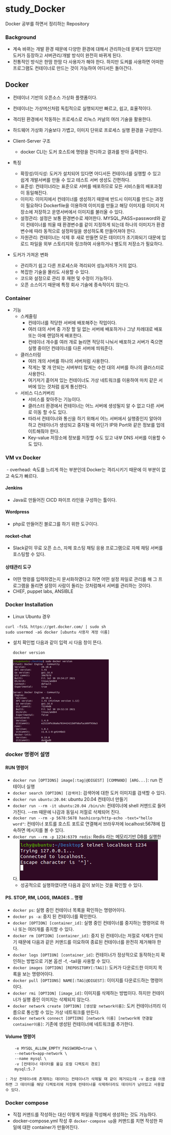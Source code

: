 # study_Docker
Docker 공부를 하면서 정리하는 Repository

### Background
- 계속 바뀌는 개발 환경 때문에 다양한 환경에 대해서 관리하는데 문제가 있었지만 도커가 등장하고 서버관리/개발 방식이 완전히 바뀌게 된다.
- 전통적인 방식은 한땀 한땀 다 사용자가 해야 한다. 하지만 도켜를 사용하면 어떠한 프로그램도 컨테이너로 만드는 것이 가능하여 어디서든 돌아간다.

## Docker
- 컨테이너 기반의 오픈소스 가상화 플랫폼이다.
- 컨테이너는 가상머신처럼 독립적으로 실행되지만 빠르고, 쉽고, 효율적이다.
- 격리된 환경에서 작동하는 프로세스로 리눅스 커널의 여러 기술을 활용한다.
- 하드웨어 가상화 기술보다 가볍고, 이미지 단위로 프로세스 실행 환경을 구성한다.
- Client-Server 구조
    <img>

    - docker CLI는 도커 호스트에 명령을 전다하고 결과를 받아 출력한다.
- 특징 
    - 확장성/이식성: 도커가 설치되어 있다면 어디서든 컨테이너를 실행할 수 있고 쉽게 개발서버를 만들 수 있고 테스트 서버 생성도 간편하다.
    - 표준성: 컨테이너라는 표준으로 서버를 배포하므로 모든 서비스들의 배포과정이 동일해진다.
    - 이미지: 이미지에서 컨테이너를 생성하기 때문에 반드시 이미지를 만드는 과정이 필요하다 Dockerfile을 이용하여 이미지를 만들고 해당 이미지를 이미지 저장소에 저장하고 운영서버에서 이미지를 불러올 수 있다.
    - 설정관리: 설정은 보통 환경변수로 제어한다. MYSQL_PASS=password와 같이 컨테이너를 띄울 때 환경변수를 같이 지정하게 되는데 하나의 이미지가 환경변수에 따라 동적으로 설정파일을 생성하도록 만들어져야 한다.
    - 자원관리: 컨테이너는 삭제 후 새로 만들면 모든 데이터가 초기화되기 대문에 업로드 파일을 외부 스토리지와 링크하여 사용하거나 별도의 저장소가 필요하다.
- 도커가 가져온 변화
    - 관리하기 쉽고 다른 프로세스와 격리되어 성능저하가 거의 없다.
    - 복잡한 기술을 몰라도 사용할 수 있다.
    - 코드와 설정으로 관리 후 재현 및 수정이 가능하다.
    - 오픈 소스이기 때문에 특정 회사 기술에 종속적이지 않는다.

### Container
- 기능
    - 스케줄링
        - 컨테이너를 적당한 서버에 배포해주는 작업이다.
        - 여러 대의 서버 중 가장 할 일 없는 서버에 배포하거나 그냥 차례대로 배포 또는 아예 랜덤하게 배포한다.
        - 컨테이너 개수를 여러 개로 늘리면 적당히 나눠서 배포하고 서버가 죽으면 실행 중이던 컨테이너를 다른 서버에 띄워준다.
    - 클러스터링
        - 여러 개의 서버를 하나의 서버처럼 사용한다.
        - 작게는 몇 개 안되는 서버부터 많게는 수천 대의 서버를 하나의 클러스터로 사용한다.
        - 여기저기 흩어져 있는 컨테이너도 가상 네트워크를 이용하여 마치 같은 서버에 있는 것처럼 쉽게 통신한다.
    - 서비스 디스커버리
        - 서비스를 찾아주는 기능이다.
        - 클러스터 환경에서 컨테이너는 어느 서버에 생성될지 알 수 없고 다른 서버로 이동 할 수도 있다.
        - 따라서 컨테이너와 통신을 하기 위해서 어느 서버에서 실행중인지 알아야 하고 컨테이너가 생성되고 중지될 때 어딘가 IP와 Port와 같은 정보를 업데이트해줘야 한다.
        - Key-value 저장소에 정보를 저장할 수도 있고 내부 DNS 서버를 이용할 수도 있다.
### VM vx Docker
<img>
- overhead: 속도를 느리게 하는 부분인데 Docker는 격리시키기 때문에 이 부분이 없고 속도가 빠르다.

#### Jenkins
- Java로 만들어진 CICD 파이프 라인을 구성하는 툴이다.

#### Wordpress
- php로 만들어진 블로그를 하기 위한 도구이다.

#### rocket-chat
- Slack같이 무료 오픈 소스, 자체 호스팅 채팅 응용 프로그램으로 자체 채팅 서버를 호스팅할 수 있다.

#### 상태관리 도구
- 어떤 명령를 입력하였는지 문서화하였다고 하면 어떤 설정 파일로 관리를 해 그 프로그램을 돌리면 설정이 사람이 돌리는 것처럼해서 서버를 관리하는 것이다.
- CHEF, puppet labs, ANSIBLE

### Docker Installation
- Linux Ubuntu 경우
```
curl -fsSL https://get.docker.com/ | sudo sh
sudo usermod -aG docker [ubuntu 사용자 계정 이름]
```
- 설치 확인법
    다음과 같이 입력 시 다음 창이 뜬다.
    ```
    docker version
    ```
    <img  src="./img/docker_version.png" width="300px">

### docker 명령어 설명
#### RUN 명령어
- `docker run [OPTIONS] image[:tag|@DIGEST] [COMMAND] [ARG...]`: run 컨테이너 실행
- `docker search [OPTION] [검색어]`: 검색어에 대한 도커 이미지를 검색할 수 있다.
- `docker run ubuntu:20.04`: ubuntu 20.04 컨테이너 만들기
- `docker run --rm -it ubuntu:20.04 /bin/sh`: 컨테이너에 shell 커맨드로 들어가진다. --rm 때문에 나감과 동일시 저절로 삭제되어 진다.
- `docker run --rm -p 5678:5678 hashicorp/http-echo -text="hello word"`: 컨테이너 포트를 호스트 포트로 연결해서 브라우저에 localhost:5678에 접속하면 메시지를 볼 수 있다.
- `docker run --rm -p 1234:6379 redis`: Redis 라는 메모리기반 DB를 실행한다.
    <img src="./img/docker_telnet.PNG" />
    - 성공적으로 실행하였다면 다음과 같이 보이는 것을 확인할 수 있다.
#### PS. STOP, RM, LOGS, IMAGES .. 명령
- `docker ps`: 실행 중인 컨테이너 목록을 확인하는 명령어이다.
- `docker ps -a`: 중지 된 컨테이너를 확인한다.
- `docker [OPTION] [container_id]`: 실행 중인 컨테이너를 중지하는 명령어로 하나 또는 여러개를 중지할 수 있다.
- `docker rm [OPTION] [container_id]`: 중지 된 컨테이너는 저절로 삭제가 안되기 때문에 다음과 같은 커맨드를 이요하여 종료된 컨테이너를 완전히 제거해야 한다.
- `docker logs [OPTION] [container_id]`: 컨테이너가 정상적으로 동작하는지 확인하는 방법으로 기본 옵션 -f, -tail을 사용할 수 있다.
- `docker images [OPTION] [REPOSITORY[:TAG]]`: 도커가 다운로드한 이미지 목록을 보는 명령어이다.
- `docker pull [OPTIONS] NAME[:TAG|@DIGEST]`: 이미지를 다운로드하는 명령어이다.
- `docker rmi [OPTION] [image_id]`: 이미지를 삭제하는 방법이다. 하지만 컨테이너가 실행 중인 이미지는 삭제되지 않는다.
- `docker network create [OPTION] [생성할 network이름]`: 도커 컨테이너끼리 이름으로 통신할 수 있는 가상 네트워크를 만든다.
- `docker network connect [OPTION] [network 이름] [network에 연결할 container이름]`: 기존에 생성된 컨테이너에 네트워크를 추가한다.
#### Volume 명령어
``` docker run -d -p 3306:3306
    -e MYSQL_ALLOW_EMPTY_PASSWORD=true \
    --network=app-network \
    --name mysql \
    -v [컨테이너 데이터를 옮길 로컬 디렉토리 경로]
    mysql:5.7
```
    : 가상 컨테이너에 존재하는 데이터는 컨테이너가 삭제될 때 같이 제거되는데 -v 옵션을 이용하면 그 데이터를 해당 디렉토리에 저장에 컨테이너를 삭제하더라도 데이터가 남아있고 사용할 수 있다.

### Docker compose
- 직접 커맨드를 작성하는 대신 이렇게 파일을 작성해서 생성하는 것도 가능하다.
- docker-compose.yml 작성 후 `docker-compose up`을 커맨드를 치면 작성한 파일에 대한 container가 만들어진다.